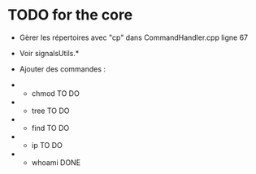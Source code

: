 # TODO for the core

* Gèrer les répertoires avec "cp" dans CommandHandler.cpp ligne 67

* Voir signalsUtils.*

* Ajouter des commandes :
*  - chmod      TO DO
*  - tree       TO DO
*  - find       TO DO
*  - ip         TO DO
*  - whoami     DONE
